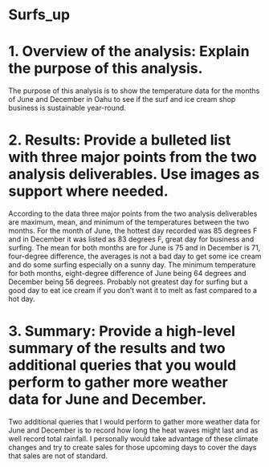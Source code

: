 # Surfs_up

# 1.	Overview of the analysis: Explain the purpose of this analysis.
The purpose of this analysis is to show the temperature data for the months of June and December in Oahu to see if the surf and ice cream shop business is sustainable year-round.

# 2.	Results: Provide a bulleted list with three major points from the two analysis deliverables. Use images as support where needed.
According to the data three major points from the two analysis deliverables are maximum, mean, and minimum of the temperatures between the two months. For the month of June, the hottest day recorded was 85 degrees F and in December it was listed as 83 degrees F, great day for business and surfing. The mean for both months are for June is 75 and in December is 71, four-degree difference, the averages is not a bad day to get some ice cream and do some surfing especially on a sunny day. The minimum temperature for both months, eight-degree difference of June being 64 degrees and December being 56 degrees. Probably not greatest day for surfing but a good day to eat ice cream if you don’t want it to melt as fast compared to a hot day.

# 3.	Summary: Provide a high-level summary of the results and two additional queries that you would perform to gather more weather data for June and December.
Two additional queries that I would perform to gather more weather data for June and December is to record how long the heat waves might last and as well record total rainfall. I personally would take advantage of these climate changes and try to create sales for those upcoming days to cover the days that sales are not of standard.  
